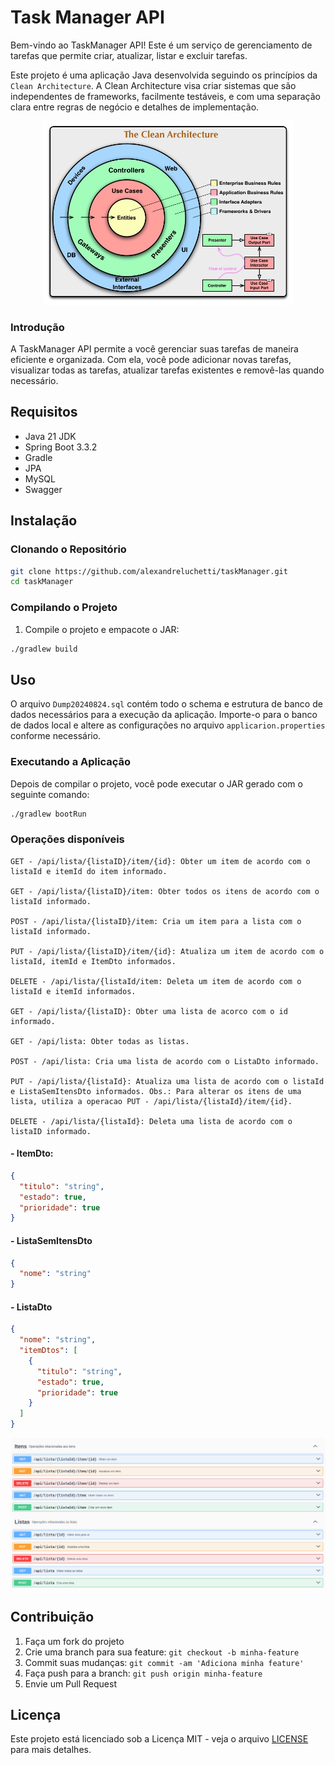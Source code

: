 # Task Manager API

Bem-vindo ao TaskManager API! Este é um serviço de gerenciamento de tarefas que permite criar, atualizar, listar e excluir tarefas.

Este projeto é uma aplicação Java desenvolvida seguindo os princípios da `Clean Architecture`. A Clean Architecture visa criar sistemas que são independentes de frameworks, facilmente testáveis, e com uma separação clara entre regras de negócio e detalhes de implementação.

[//]: # (![Clean Archtecture]&#40;assets/clean-architecture.jpg&#41;)
<div align="center">
    <img src="assets/clean-architecture.jpg" alt="Clean Archtecture" width="400"/>
</div>

### Introdução
A TaskManager API permite a você gerenciar suas tarefas de maneira eficiente e organizada. Com ela, você pode adicionar novas tarefas, visualizar todas as tarefas, atualizar tarefas existentes e removê-las quando necessário.

## Requisitos

- Java 21 JDK
- Spring Boot 3.3.2
- Gradle
- JPA
- MySQL
- Swagger

## Instalação

### Clonando o Repositório

```sh
git clone https://github.com/alexandreluchetti/taskManager.git
cd taskManager
```

### Compilando o Projeto

1. Compile o projeto e empacote o JAR:
```sh
./gradlew build
```

## Uso

O arquivo `Dump20240824.sql` contém todo o schema e estrutura de banco de dados necessários para a execução da aplicação. Importe-o para o banco de dados local e altere as configurações no arquivo `applicarion.properties` conforme necessário. 

### Executando a Aplicação

Depois de compilar o projeto, você pode executar o JAR gerado com o seguinte comando:

```sh
./gradlew bootRun
```

### Operações disponíveis
```text
GET - /api/lista/{listaID}/item/{id}: Obter um item de acordo com o listaId e itemId do item informado.

GET - /api/lista/{listaID}/item: Obter todos os itens de acordo com o listaId informado.

POST - /api/lista/{listaID}/item: Cria um item para a lista com o listaId informado.

PUT - /api/lista/{listaID}/item/{id}: Atualiza um item de acordo com o listaId, itemId e ItemDto informados.

DELETE - /api/lista/{listaId/item: Deleta um item de acordo com o listaId e itemId informados.

GET - /api/lista/{listaID}: Obter uma lista de acorco com o id informado.

GET - /api/lista: Obter todas as listas.

POST - /api/lista: Cria uma lista de acordo com o ListaDto informado.

PUT - /api/lista/{listaId}: Atualiza uma lista de acordo com o listaId e ListaSemItensDto informados. Obs.: Para alterar os itens de uma lista, utiliza a operacao PUT - /api/lista/{listaId}/item/{id}.

DELETE - /api/lista/{listaId}: Deleta uma lista de acordo com o listaID informado.
```
#### - ItemDto:
```json
{
  "titulo": "string",
  "estado": true,
  "prioridade": true
}
```

#### - ListaSemItensDto
```json
{
  "nome": "string"
}
```

#### - ListaDto
```json
{
  "nome": "string",
  "itemDtos": [
    {
      "titulo": "string",
      "estado": true,
      "prioridade": true
    }
  ]
}
```

<div align="center">
    <img src="assets/swagger-ps.png" alt="Swagger da aplicacao"/>
</div>

## Contribuição

1. Faça um fork do projeto
2. Crie uma branch para sua feature: `git checkout -b minha-feature`
3. Commit suas mudanças: `git commit -am 'Adiciona minha feature'`
4. Faça push para a branch: `git push origin minha-feature`
5. Envie um Pull Request

## Licença

Este projeto está licenciado sob a Licença MIT - veja o arquivo [LICENSE](LICENSE) para mais detalhes.